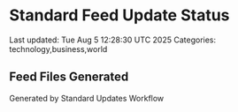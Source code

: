 # Standard Feed Update Status
Last updated: Tue Aug  5 12:28:30 UTC 2025
Categories: technology,business,world

## Feed Files Generated

Generated by Standard Updates Workflow
